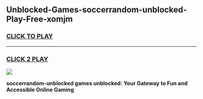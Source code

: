 
## Unblocked-Games-soccerrandom-unblocked-Play-Free-xomjm
<h3>
<a href="https://premium76.site?title=soccerrandom-unblocked&ref=19M">CLICK TO PLAY</a></h3>
<hr>

<h3>
<a href="https://premium76.site?title=soccerrandom-unblocked&ref=19M">CLICK 2 PLAY</a>
  
</h3>

<a href="https://premium76.site?title=soccerrandom-unblocked&ref=19M"><img src="https://clearcache.store/games.png"></a>


**soccerrandom-unblocked games unblocked: Your Gateway to Fun and Accessible Online Gaming**
